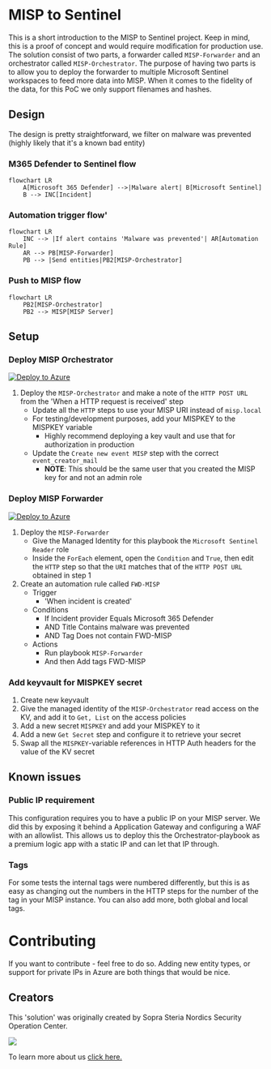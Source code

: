 # MISP to Sentinel

This is a short introduction to the MISP to Sentinel project. Keep in mind, this is a proof of concept and would require modification for production use. The solution consist of two parts, a forwarder called `MISP-Forwarder` and an orchestrator called `MISP-Orchestrator`. The purpose of having two parts is to allow you to deploy the forwarder to multiple Microsoft Sentinel workspaces to feed more data into MISP. When it comes to the fidelity of the data, for this PoC we only support filenames and hashes.

## Design

The design is pretty straightforward, we filter on malware was prevented (highly likely that it's a known bad entity)

### M365 Defender to Sentinel flow

```mermaid
flowchart LR
    A[Microsoft 365 Defender] -->|Malware alert| B[Microsoft Sentinel]
    B --> INC[Incident]
```

### Automation trigger flow'
```mermaid
flowchart LR
    INC --> |If alert contains 'Malware was prevented'| AR[Automation Rule]
    AR --> PB[MISP-Forwarder]
    PB --> |Send entities|PB2[MISP-Orchestrator]
```

### Push to MISP flow

```mermaid
flowchart LR
    PB2[MISP-Orchestrator]
    PB2 --> MISP[MISP Server]
```

## Setup

### Deploy MISP Orchestrator

[![Deploy to Azure](https://aka.ms/deploytoazurebutton)](https://portal.azure.com/#create/Microsoft.Template/uri/https%3A%2F%2Fraw.githubusercontent.com%2FAzure%2FAzure-Sentinel%2Fmaster%2FPlaybooks%2F2S-Sentinel2MISP%2FMISP-Orchestrator%2Fazuredeploy.json)

1. Deploy the `MISP-Orchestrator` and make a note of the `HTTP POST URL` from the 'When a HTTP request is received' step
    * Update all the `HTTP` steps to use your MISP URI instead of `misp.local`
    * For testing/development purposes, add your MISPKEY to the MISPKEY variable
        * Highly recommend deploying a key vault and use that for authorization in production
    * Update the `Create new event MISP` step with the correct `event_creator_mail` 
        * **NOTE**: This should be the same user that you created the MISP key for and not an admin role

### Deploy MISP Forwarder

[![Deploy to Azure](https://aka.ms/deploytoazurebutton)](https://portal.azure.com/#create/Microsoft.Template/uri/https%3A%2F%2Fraw.githubusercontent.com%2FAzure%2FAzure-Sentinel%2Fmaster%2FPlaybooks%2F2S-Sentinel2MISP%2FMISP-Forwarder%2Fazuredeploy.json)

1. Deploy the `MISP-Forwarder`
    * Give the Managed Identity for this playbook the `Microsoft Sentinel Reader` role
    * Inside the `ForEach` element, open the `Condition` and `True`, then edit the `HTTP` step so that the `URI` matches that of the `HTTP POST URL` obtained in step 1
2. Create an automation rule called `FWD-MISP`
    * Trigger
        * 'When incident is created'
    * Conditions
        * If Incident provider Equals Microsoft 365 Defender 
        * AND Title Contains malware was prevented
        * AND Tag Does not contain FWD-MISP
    * Actions
        * Run playbook `MISP-Forwarder`
        * And then Add tags FWD-MISP


### Add keyvault for MISPKEY secret

1. Create new keyvault
2. Give the managed identity of the `MISP-Orchestrator` read access on the KV, and add it to `Get, List` on the access policies
3. Add a new secret `MISPKEY` and add your MISPKEY to it
4. Add a new `Get Secret` step and configure it to retrieve your secret
5. Swap all the `MISPKEY`-variable references in HTTP Auth headers for the value of the KV secret

## Known issues

### Public IP requirement

This configuration requires you to have a public IP on your MISP server. 
We did this by exposing it behind a Application Gateway and configuring a WAF with an allowlist. This allows us to deploy this the Orchestrator-playbook as a premium logic app with a static IP and can let that IP through.

### Tags 

For some tests the internal tags were numbered differently, but this is as easy as changing out the numbers in the HTTP steps for the number of the tag in your MISP instance. You can also add more, both global and local tags. 

# Contributing

If you want to contribute - feel free to do so. Adding new entity types, or support for private IPs in Azure are both things that would be nice.

## Creators

This 'solution' was originally created by Sopra Steria Nordics Security Operation Center. 

![](https://www.soprasteria.no/images/librariesprovider2/sopra-steria-no-images/now-sine-bilder/soc-visuell-profil.jpg?sfvrsn=ce3122dc_1)

To learn more about us [click here.](https://azuremarketplace.microsoft.com/en-us/marketplace/consulting-services/soprasteria-fr.cyber-soc-sentinel)
